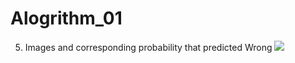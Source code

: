 # Alogrithm_01
5. Images and corresponding probability that predicted Wrong
![](https://user-images.githubusercontent.com/55013577/81249056-b071ef00-9058-11ea-9d62-36a217a19906.png)
